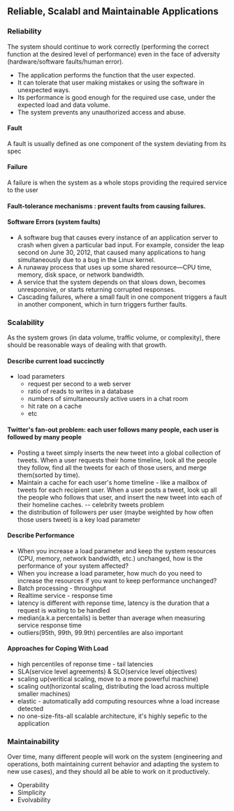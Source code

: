 ## Reliable, Scalabl and Maintainable Applications

### Reliability
The system should continue to work correctly (performing the correct function at the desired level of performance) even in the face of adversity (hardware/software faults/human error).
- The application performs the function that the user expected.
- It can tolerate that user making mistakes or using the software in unexpected ways.
- Its performance is good enough for the required use case, under the expected load and data volume.
- The system prevents any unauthorized access and abuse.

#### Fault
A fault is usually defined as one component of the system deviating from its spec
#### Failure
A failure is when the system as a whole stops providing the required service to the user
#### Fault-tolerance mechanisms : prevent faults from causing failures.

#### Software Errors (system faults)
- A software bug that causes every instance of an application server to crash when given a particular bad input. For example, consider the leap second on June 30, 2012, that caused many applications to hang simultaneously due to a bug in the Linux kernel.
- A runaway process that uses up some shared resource—CPU time, memory, disk space, or network bandwidth.
- A service that the system depends on that slows down, becomes unresponsive, or starts returning corrupted responses.
- Cascading failures, where a small fault in one component triggers a fault in another component, which in turn triggers further faults.

### Scalability
As the system grows (in data volume, traffic volume, or complexity), there should be reasonable ways of dealing with that growth.

#### Describe current load succinctly
   - load parameters
        - request per second to a web server
        - ratio of reads to writes in a database
        - numbers of simultaneoursly active users in a chat room
        - hit rate on a cache
        - etc

#### Twitter's fan-out problem: each user follows many people, each user is followed by many people
- Posting a tweet simply inserts the new tweet into a global collection of tweets. When a user requests their home timeline, look all the people they follow, find all the tweets for each of those users, and merge them(sorted by time).
- Maintain a cache for each user's home timeline - like a mailbox of tweets for each recipient user. When a user posts a tweet, look up all the people who follows that user, and insert the new tweet into each of their homeline caches.
   -- celebrity tweets problem
- the distribution of followers per user (maybe weighted by how often those users tweet) is a key load parameter

#### Describe Performance
- When you increase a load parameter and keep the system resources (CPU, memory, network bandwidth, etc.) unchanged, how is the performance of your system affected?
- When you increase a load parameter, how much do you need to increase the resources if you want to keep performance unchanged?
- Batch processing - throughput
- Realtime service - response time
- latency is different with reponse time, latency is the duration that a request is waiting to be handled
- median(a.k.a percentails) is better than average when measuring service response time
- outliers(95th, 99th, 99.9th) percentiles are also important

#### Approaches for Coping With Load
- high percentiles of reponse time - tail latencies
- SLA(service level agreements) & SLO(service level objectives)
- scaling up(veritical scaling, move to a more powerful machine)
- scaling out(horizontal scaling, distributing the load across multiple smaller machines)
- elastic - automatically add computing resources whne a load increase detected
- no one-size-fits-all scalable architecture, it's highly sepefic to the application


### Maintainability
Over time, many different people will work on the system (engineering and operations, both maintaining current behavior and adapting the system to new use cases), and they should all be able to work on it productively.
- Operability
- Simplicity
- Evolvability
